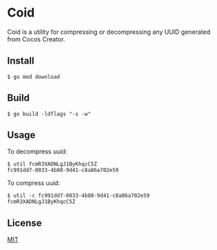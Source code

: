 # Coid

Coid is a utility for compressing or decompressing any UUID generated from Cocos Creator.

## Install

```shell
$ go mod download
```

## Build

```shell
$ go build -ldflags "-s -w"
```

## Usage

To decompress uuid:

```shell
$ util fcmR3XADNLgJ1ByKhqcC5Z
fc991dd7-0033-4b80-9d41-c8a86a702e59 
```

To compress uuid:

```shell
$ util -c fc991dd7-0033-4b80-9d41-c8a86a702e59
fcmR3XADNLgJ1ByKhqcC5Z
```

## License

[MIT](LICENSE)
